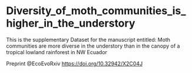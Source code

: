 # Diversity_of_moth_communities_is_higher_in_the_understory
This is the supplementary Dataset for the manuscript entitled: 
Moth communities are more diverse in the understory than in the canopy of a tropical lowland rainforest in NW Ecuador

Preprint @EcoEvoRxiv
https://doi.org/10.32942/X2C04J
